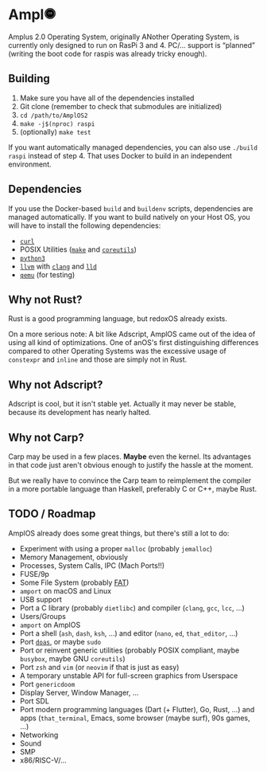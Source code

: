 # Ampl<img width=24pt src=logo.png />

Amplus 2.0 Operating System, originally ANother Operating System, is currently
only designed to run on RasPi 3 and 4. PC/… support is “planned” (writing the
boot code for raspis was already tricky enough).

## Building

1. Make sure you have all of the dependencies installed
2. Git clone (remember to check that submodules are initialized)
3. `cd /path/to/AmplOS2`
4. `make -j$(nproc) raspi`
5. (optionally) `make test`

If you want automatically managed dependencies, you can also use `./build raspi`
instead of step 4. That uses Docker to build in an independent environment.

## Dependencies

If you use the Docker-based `build` and `buildenv` scripts, dependencies are
managed automatically. If you want to build natively on your Host OS, you will
have to install the following dependencies:

- [`curl`](https://curl.se)
- POSIX Utilities ([`make`](https://www.gnu.org/software/make/) and
  [`coreutils`](https://www.gnu.org/software/coreutils/))
- [`python3`](https://www.python.org)
- [`llvm`](https://llvm.org) with [`clang`](https://clang.llvm.org) and
  [`lld`](https://lld.llvm.org)
- [`qemu`](https://www.qemu.org) (for testing)

## Why not Rust?

Rust is a good programming language, but redoxOS already exists.

On a more serious note: A bit like Adscript, AmplOS came out of the idea of
using all kind of optimizations. One of anOS's first distinguishing differences
compared to other Operating Systems was the excessive usage of `constexpr` and
`inline` and those are simply not in Rust.

## Why not Adscript?

Adscript is cool, but it isn't stable yet. Actually it may never be stable,
because its development has nearly halted.

## Why not Carp?

Carp may be used in a few places. **Maybe** even the kernel. Its advantages in
that code just aren't obvious enough to justify the hassle at the moment.

But we really have to convince the Carp team to reimplement the compiler in a
more portable language than Haskell, preferably C or C++, maybe Rust.

## TODO / Roadmap

AmplOS already does some great things, but there's still a lot to do:

- Experiment with using a proper `malloc` (probably `jemalloc`)
- Memory Management, obviously
- Processes, System Calls, IPC (Mach Ports!!)
- FUSE/9p
- Some File System (probably [FAT](https://github.com/AmplOS2/ampfat))
- `amport` on macOS and Linux
- USB support
- Port a C library (probably `dietlibc`) and compiler (`clang`, `gcc`, `lcc`,
  ...)
- Users/Groups
- `amport` on AmplOS
- Port a shell (`ash`, `dash`, `ksh`, ...) and editor (`nano`, `ed`,
  `that_editor`, ...)
- Port [`doas`](https://github.com/AmplOS2/doas), or maybe `sudo`
- Port or reinvent generic utilities (probably POSIX compliant, maybe `busybox`,
  maybe GNU `coreutils`)
- Port `zsh` and `vim` (or `neovim` if that is just as easy)
- A temporary unstable API for full-screen graphics from Userspace
- Port `genericdoom`
- Display Server, Window Manager, ...
- Port SDL
- Port modern programming languages (Dart (+ Flutter), Go, Rust, ...) and apps
  (`that_terminal`, Emacs, some browser (maybe surf), 90s games, ...)
- Networking
- Sound
- SMP
- x86/RISC-V/...
